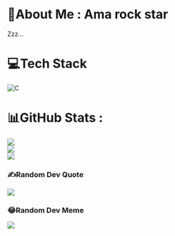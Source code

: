 # 💫About Me : Ama rock star
Zzz...

# 💻Tech Stack
![C](https://img.shields.io/badge/c-%2300599C.svg?style=for-the-badge&logo=c&logoColor=white)
# 📊GitHub Stats :
![](https://github-readme-stats.vercel.app/api?username=Kirsaxg1&theme=blue-green&hide_border=true&include_all_commits=true&count_private=false)<br/>
![](https://github-readme-streak-stats.herokuapp.com/?user=Kirsaxg1&theme=blue-green&hide_border=true)<br/>
![](https://github-readme-stats.vercel.app/api/top-langs/?username=Kirsaxg1&theme=blue-green&hide_border=true&include_all_commits=true&count_private=false&layout=compact)

### ✍️Random Dev Quote
![](https://quotes-github-readme.vercel.app/api?type=horizontal&theme=radical)

### 😂Random Dev Meme

<img src=".C:\Users\GIGABYTE\Downloads\2f0ea985062b9a5179c7760642367bf8.jpg" style="display: block; margin: auto;" />

